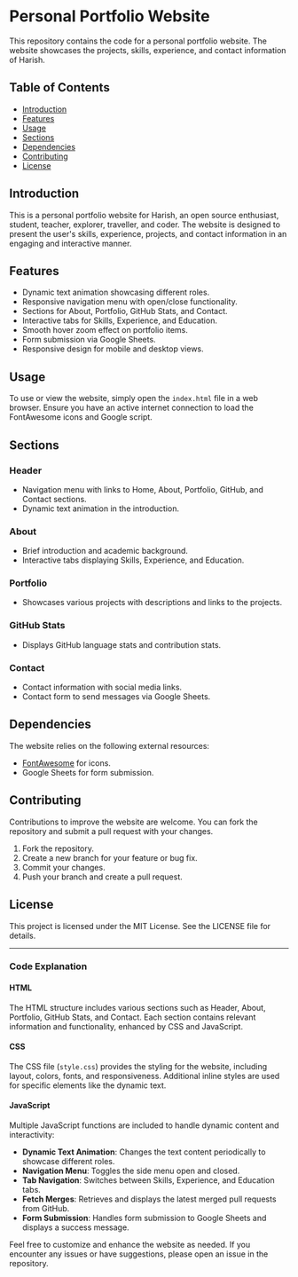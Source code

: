 # Personal Portfolio Website

This repository contains the code for a personal portfolio website. The website showcases the projects, skills, experience, and contact information of Harish.

## Table of Contents

- [Introduction](#introduction)
- [Features](#features)
- [Usage](#usage)
- [Sections](#sections)
- [Dependencies](#dependencies)
- [Contributing](#contributing)
- [License](#license)

## Introduction

This is a personal portfolio website for Harish, an open source enthusiast, student, teacher, explorer, traveller, and coder. The website is designed to present the user's skills, experience, projects, and contact information in an engaging and interactive manner.

## Features

- Dynamic text animation showcasing different roles.
- Responsive navigation menu with open/close functionality.
- Sections for About, Portfolio, GitHub Stats, and Contact.
- Interactive tabs for Skills, Experience, and Education.
- Smooth hover zoom effect on portfolio items.
- Form submission via Google Sheets.
- Responsive design for mobile and desktop views.

## Usage

To use or view the website, simply open the `index.html` file in a web browser. Ensure you have an active internet connection to load the FontAwesome icons and Google script.

## Sections

### Header

- Navigation menu with links to Home, About, Portfolio, GitHub, and Contact sections.
- Dynamic text animation in the introduction.

### About

- Brief introduction and academic background.
- Interactive tabs displaying Skills, Experience, and Education.

### Portfolio

- Showcases various projects with descriptions and links to the projects.

### GitHub Stats

- Displays GitHub language stats and contribution stats.

### Contact

- Contact information with social media links.
- Contact form to send messages via Google Sheets.

## Dependencies

The website relies on the following external resources:

- [FontAwesome](https://fontawesome.com/) for icons.
- Google Sheets for form submission.

## Contributing

Contributions to improve the website are welcome. You can fork the repository and submit a pull request with your changes.

1. Fork the repository.
2. Create a new branch for your feature or bug fix.
3. Commit your changes.
4. Push your branch and create a pull request.

## License

This project is licensed under the MIT License. See the LICENSE file for details.

---

### Code Explanation

#### HTML

The HTML structure includes various sections such as Header, About, Portfolio, GitHub Stats, and Contact. Each section contains relevant information and functionality, enhanced by CSS and JavaScript.

#### CSS

The CSS file (`style.css`) provides the styling for the website, including layout, colors, fonts, and responsiveness. Additional inline styles are used for specific elements like the dynamic text.

#### JavaScript

Multiple JavaScript functions are included to handle dynamic content and interactivity:

- **Dynamic Text Animation**: Changes the text content periodically to showcase different roles.
- **Navigation Menu**: Toggles the side menu open and closed.
- **Tab Navigation**: Switches between Skills, Experience, and Education tabs.
- **Fetch Merges**: Retrieves and displays the latest merged pull requests from GitHub.
- **Form Submission**: Handles form submission to Google Sheets and displays a success message.

Feel free to customize and enhance the website as needed. If you encounter any issues or have suggestions, please open an issue in the repository.
